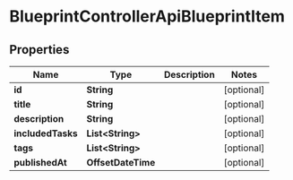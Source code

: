 

# BlueprintControllerApiBlueprintItem


## Properties

| Name | Type | Description | Notes |
|------------ | ------------- | ------------- | -------------|
|**id** | **String** |  |  [optional] |
|**title** | **String** |  |  [optional] |
|**description** | **String** |  |  [optional] |
|**includedTasks** | **List&lt;String&gt;** |  |  [optional] |
|**tags** | **List&lt;String&gt;** |  |  [optional] |
|**publishedAt** | **OffsetDateTime** |  |  [optional] |



